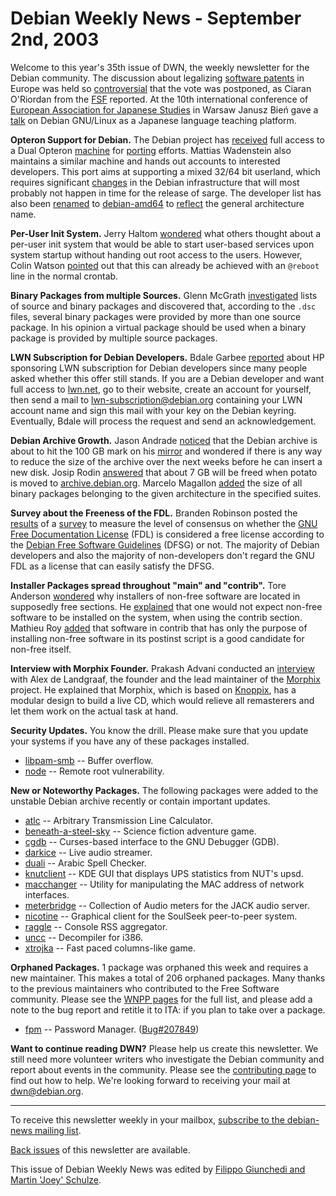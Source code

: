 
Debian Weekly News - September 2nd, 2003
========================================


Welcome to this year's 35th issue of DWN, the weekly newsletter for the
Debian community. The discussion about legalizing [software patents](http://swpat.ffii.org/) in Europe was held so [controversial](http://www.heise.de/newsticker/foren/go.shtml?read=1&msg_id=4088125&forum_id=46660) that the vote was postponed, as Ciaran O'Riordan from the [FSF](http://www.fsf.org/) reported. At the 10th international
conference of [European Association for
Japanese Studies](http://www.eajs.org/) in Warsaw Janusz Bień gave a [talk](http://www.mimuw.edu.pl/~jsbien/slajdy/JSB-EAJS03-s.pdf) on
Debian GNU/Linux as a Japanese language teaching platform.


**Opteron Support for Debian.** The Debian project has [received](https://lists.debian.org/debian-amd64-0308/msg00035.html)
full access to a Dual Opteron [machine](https://db.debian.org/machines.cgi?host=pergolesi) for [porting](https://www.debian.org/ports/amd64/) efforts. Mattias Wadenstein also
maintains a similar machine and hands out accounts to interested developers.
This port aims at supporting a mixed 32/64 bit userland, which requires
significant [changes](https://lists.debian.org/debian-amd64-0308/msg00046.html) in
the Debian infrastructure that will most probably not happen in time for the
release of sarge. The developer list has also been [renamed](https://lists.debian.org/debian-amd64-0308/msg00104.html) to
[debian-amd64](https://lists.debian.org/debian-amd64/) to [reflect](https://lists.debian.org/debian-amd64-0308/msg00022.html) the
general architecture name.


**Per-User Init System.** Jerry Haltom [wondered](https://lists.debian.org/debian-devel-0308/msg03466.html)
what others thought about a per-user init system that would be able to start
user-based services upon system startup without handing out root access to the
users. However, Colin Watson [pointed](https://lists.debian.org/debian-devel-0308/msg03476.html) out
that this can already be achieved with an `@reboot` line in the
normal crontab.


**Binary Packages from multiple Sources.** Glenn McGrath [investigated](https://lists.debian.org/debian-devel-0308/msg03560.html)
lists of source and binary packages and discovered that, according to the
`.dsc` files, several binary packages were provided by more than
one source package. In his opinion a virtual package should be used when a
binary package is provided by multiple source packages.


**LWN Subscription for Debian Developers.** Bdale Garbee [reported](https://lists.debian.org/debian-devel-announce-0308/msg00019.html) about HP sponsoring LWN subscription for Debian developers since
many people asked whether this offer still stands. If you are a Debian
developer and want full access to [lwn.net](http://lwn.net/), go to
their website, create an account for yourself, then send a mail to
lwn-subscription@debian.org containing your LWN account name and sign this
mail with your key on the Debian keyring. Eventually, Bdale will process the
request and send an acknowledgement.


**Debian Archive Growth.** Jason Andrade [noticed](https://lists.debian.org/debian-devel-0308/msg03887.html)
that the Debian archive is about to hit the 100 GB mark on his [mirror](http://ftp.au.debian.org/debian/) and wondered if there is
any way to reduce the size of the archive over the next weeks before he can
insert a new disk. Josip Rodin [answered](https://lists.debian.org/debian-devel-0308/msg03914.html)
that about 7 GB will be freed when potato is moved to [archive.debian.org](http://archive.debian.org/debian-archive/).
Marcelo Magallon [added](https://lists.debian.org/debian-devel-0308/msg03929.html) the
size of all binary packages belonging to the given architecture in the
specified suites.


**Survey about the Freeness of the FDL.** Branden Robinson
posted the [results](https://lists.debian.org/debian-devel-announce-0308/msg00017.html) of a [survey](https://lists.debian.org/debian-legal-0308/msg01031.html) to
measure the level of consensus on whether the [GNU Free Documentation License](https://www.gnu.org/copyleft/fdl.html)
(FDL) is considered a free license according to the [Debian Free Software Guidelines](https://www.debian.org/social_contract#guidelines)
(DFSG) or not. The majority of Debian developers and also the majority of
non-developers don't regard the GNU FDL as a license that can easily satisfy
the DFSG.


**Installer Packages spread throughout "main" and "contrib".** Tore
Anderson [wondered](https://lists.debian.org/debian-devel-0308/msg03987.html) why installers of non-free software are located in supposedly
free sections. He [explained](https://lists.debian.org/debian-devel-0308/msg03990.html)
that one would not expect non-free software to be installed on the system,
when using the contrib section. Mathieu Roy [added](https://lists.debian.org/debian-devel-0308/msg03991.html) that
software in contrib that has only the purpose of installing non-free software
in its postinst script is a good candidate for non-free itself.


**Interview with Morphix Founder.** Prakash Advani conducted
an [interview](http://www.newsforge.com/newsforge/03/08/19/1518217.shtml) with Alex de Landgraaf, the founder and the lead maintainer of
the [Morphix](http://morphix.sourceforge.net/) project. He
explained that Morphix, which is based on [Knoppix](http://www.knopper.net/knoppix/), has a modular design to
build a live CD, which would relieve all remasterers and let them work on the
actual task at hand.


**Security Updates.** You know the drill. Please make sure
that you update your systems if you have any of these packages installed.


* [libpam-smb](https://www.debian.org/security/2003/dsa-374) --
 Buffer overflow.
* [node](https://www.debian.org/security/2003/dsa-375) --
 Remote root vulnerability.


**New or Noteworthy Packages.** The following packages were
added to the unstable Debian archive recently or contain important updates.


* [atlc](https://packages.debian.org/unstable/electronics/atlc)
 -- Arbitrary Transmission Line Calculator.
* [beneath-a-steel-sky](https://packages.debian.org/unstable/games/beneath-a-steel-sky)
 -- Science fiction adventure game.
* [cgdb](https://packages.debian.org/unstable/devel/cgdb)
 -- Curses-based interface to the GNU Debugger (GDB).
* [darkice](https://packages.debian.org/unstable/sound/darkice)
 -- Live audio streamer.
* [duali](https://packages.debian.org/unstable/text/duali)
 -- Arabic Spell Checker.
* [knutclient](https://packages.debian.org/unstable/x11/knutclient)
 -- KDE GUI that displays UPS statistics from NUT's upsd.
* [macchanger](https://packages.debian.org/unstable/net/macchanger)
 -- Utility for manipulating the MAC address of network interfaces.
* [meterbridge](https://packages.debian.org/unstable/sound/meterbridge)
 -- Collection of Audio meters for the JACK audio server.
* [nicotine](https://packages.debian.org/unstable/net/nicotine)
 -- Graphical client for the SoulSeek peer-to-peer system.
* [raggle](https://packages.debian.org/unstable/news/raggle)
 -- Console RSS aggregator.
* [uncc](https://packages.debian.org/unstable/devel/uncc)
 -- Decompiler for i386.
* [xtrojka](https://packages.debian.org/unstable/games/xtrojka)
 -- Fast paced columns-like game.


**Orphaned Packages.** 1 package was orphaned this week and
requires a new maintainer. This makes a total of 206 orphaned packages. Many
thanks to the previous maintainers who contributed to the Free Software
community. Please see the [WNPP pages](https://www.debian.org/devel/wnpp/) for
the full list, and please add a note to the bug report and retitle it to ITA:
if you plan to take over a package.


* [fpm](https://packages.debian.org/unstable/gnome/fpm)
 -- Password Manager.
 ([Bug#207849](https://bugs.debian.org/207849))


**Want to continue reading DWN?** Please help us create this
newsletter. We still need more volunteer writers who investigate the Debian
community and report about events in the community. Please see the [contributing page](https://www.debian.org/News/weekly/contributing) to find out how
to help. We're looking forward to receiving your mail at [dwn@debian.org](mailto:dwn@debian.org).




---



 To receive this newsletter weekly in your mailbox, [subscribe to the debian-news mailing list](https://lists.debian.org/debian-news/).



[Back issues](https://www.debian.org/News/weekly/) of this newsletter are available.



This issue of Debian Weekly News was edited by [Filippo Giunchedi and Martin 'Joey' Schulze](mailto:dwn@debian.org).




